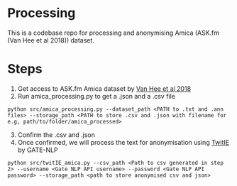 # Processing 
This is a codebase repo for processing and anonymising Amica (ASK.fm (Van Hee et al 2018)) dataset. 

# Steps
1. Get access to ASK.fm Amica dataset by [Van Hee et al 2018](https://journals.plos.org/plosone/article?id=10.1371/journal.pone.0203794)
2. Run amica_processing.py to get a .json and a .csv file
   
```python src/amica_processing.py --dataset_path <PATH to .txt and .ann files> --storage_path <PATH to store .csv and .json with filename for e.g, path/to/folder/amica_processed>```

3. Confirm the .csv and .json
4. Once confirmed, we will process the text for anonymisation using [TwitIE](https://gate.ac.uk/wiki/twitie.html) by GATE-NLP

```python src/twitIE_amica.py --csv_path <Path to csv generated in step 2> --username <Gate NLP API username> --password <Gate NLP API password> --storage_path <path to store anonymised csv and json>```
